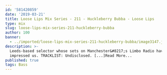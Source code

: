 ```yaml
---
id: '581420859'
date: '2019-03-21'
title: Loose Lips Mix Series - 211 - Huckleberry Bubba - Loose Lips
type: mix
slug: loose-lips-mix-series-211-huckleberry-bubba
author: 100
banner:
  - ../imported/loose-lips-mix-series-211-huckleberry-bubba/image3147.jpeg
description: >-
  Leeds-based selector whose sets on Manchester&#8217;s Limbo Radio have really
  impressed us. TRACKLIST: Undisclosed. [...]Read More...
published: true
tags: Bass
---
```

